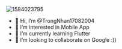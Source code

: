 ![1584023795](https://user-images.githubusercontent.com/86915734/126419928-711143ca-1b68-4560-bfa7-189638fc940c.jpg)
- 👋 Hi, I’m @TrongNhan17082004
- 👀 I’m interested in Mobile App
- 🌱 I’m currently learning Flutter
- 💞️ I’m looking to collaborate on Google :))

<!---
TrongNhan17082004/TrongNhan17082004 is a ✨ special ✨ repository because its `README.md` (this file) appears on your GitHub profile.
You can click the Preview link to take a look at your changes.
--->
